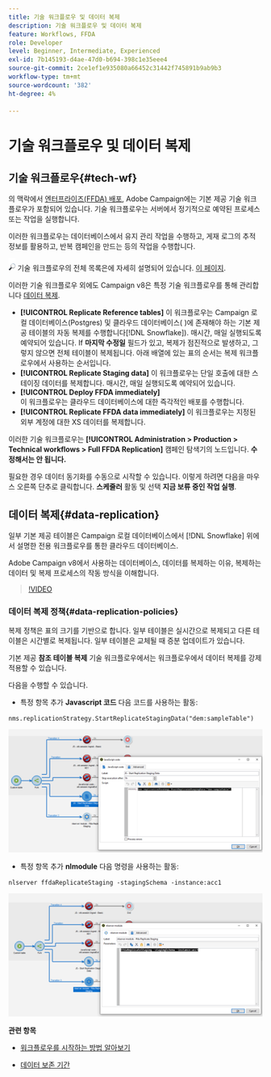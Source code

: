 ```yaml
---
title: 기술 워크플로우 및 데이터 복제
description: 기술 워크플로우 및 데이터 복제
feature: Workflows, FFDA
role: Developer
level: Beginner, Intermediate, Experienced
exl-id: 7b145193-d4ae-47d0-b694-398c1e35eee4
source-git-commit: 2ce1ef1e935080a66452c31442f745891b9ab9b3
workflow-type: tm+mt
source-wordcount: '382'
ht-degree: 4%

---
```


# 기술 워크플로우 및 데이터 복제

## 기술 워크플로우{#tech-wf}

의 맥락에서 [엔터프라이즈(FFDA) 배포](enterprise-deployment.md), Adobe Campaign에는 기본 제공 기술 워크플로우가 포함되어 있습니다. 기술 워크플로우는 서버에서 정기적으로 예약된 프로세스 또는 작업을 실행합니다.

이러한 워크플로우는 데이터베이스에서 유지 관리 작업을 수행하고, 게재 로그의 추적 정보를 활용하고, 반복 캠페인을 만드는 등의 작업을 수행합니다.

![](../assets/do-not-localize/glass.png) 기술 워크플로우의 전체 목록은에 자세히 설명되어 있습니다. [이 페이지](https://experienceleague.adobe.com/docs/campaign/automation/workflows/introduction/wf-type/technical-workflows.html).

이러한 기술 워크플로우 외에도 Campaign v8은 특정 기술 워크플로우를 통해 관리합니다 [데이터 복제](#data-replication).

* **[!UICONTROL Replicate Reference tables]**
이 워크플로우는 Campaign 로컬 데이터베이스(Postgres) 및 클라우드 데이터베이스( )에 존재해야 하는 기본 제공 테이블의 자동 복제를 수행합니다[!DNL Snowflake]). 매시간, 매일 실행되도록 예약되어 있습니다. If **마지막 수정일** 필드가 있고, 복제가 점진적으로 발생하고, 그렇지 않으면 전체 테이블이 복제됩니다. 아래 배열에 있는 표의 순서는 복제 워크플로우에서 사용하는 순서입니다.
* **[!UICONTROL Replicate Staging data]**
이 워크플로우는 단일 호출에 대한 스테이징 데이터를 복제합니다. 매시간, 매일 실행되도록 예약되어 있습니다.
* **[!UICONTROL Deploy FFDA immediately]**\
   이 워크플로우는 클라우드 데이터베이스에 대한 즉각적인 배포를 수행합니다.
* **[!UICONTROL Replicate FFDA data immediately]**
이 워크플로우는 지정된 외부 계정에 대한 XS 데이터를 복제합니다.

이러한 기술 워크플로우는 **[!UICONTROL Administration > Production > Technical workflows > Full FFDA Replication]** 캠페인 탐색기의 노드입니다. **수정해서는 안 됩니다.**

필요한 경우 데이터 동기화를 수동으로 시작할 수 있습니다. 이렇게 하려면 다음을 마우스 오른쪽 단추로 클릭합니다. **스케줄러** 활동 및 선택 **지금 보류 중인 작업 실행**.

## 데이터 복제{#data-replication}

일부 기본 제공 테이블은 Campaign 로컬 데이터베이스에서 [!DNL Snowflake] 위에서 설명한 전용 워크플로우를 통한 클라우드 데이터베이스.

Adobe Campaign v8에서 사용하는 데이터베이스, 데이터를 복제하는 이유, 복제하는 데이터 및 복제 프로세스의 작동 방식을 이해합니다.

>[!VIDEO](https://video.tv.adobe.com/v/334460?quality=12)


### 데이터 복제 정책{#data-replication-policies}

복제 정책은 표의 크기를 기반으로 합니다. 일부 테이블은 실시간으로 복제되고 다른 테이블은 시간별로 복제됩니다. 일부 테이블은 교체될 때 증분 업데이트가 있습니다.

기본 제공 **참조 테이블 복제** 기술 워크플로우에서는 워크플로우에서 데이터 복제를 강제 적용할 수 있습니다.

다음을 수행할 수 있습니다.

* 특정 항목 추가 **Javascript 코드** 다음 코드를 사용하는 활동:

```
nms.replicationStrategy.StartReplicateStagingData("dem:sampleTable")
```

![](assets/jscode.png)


* 특정 항목 추가 **nlmodule** 다음 명령을 사용하는 활동:

```
nlserver ffdaReplicateStaging -stagingSchema -instance:acc1
```

![](assets/nlmodule.png)


**관련 항목**

* [워크플로우를 시작하는 방법 알아보기](https://experienceleague.adobe.com/docs/campaign/automation/workflows/introduction/build-a-workflow.html?lang=ko)

* [데이터 보존 기간](../dev/datamodel-best-practices.md#data-retention)

